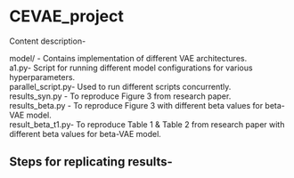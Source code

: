 # CEVAE_project

Content description-
 
model/ - Contains implementation of different VAE architectures. <br>
a1.py- Script for running different model configurations for various hyperparameters. <br>
parallel_script.py- Used to run different scripts concurrently. <br>
results_syn.py - To reproduce Figure 3 from research paper. <br>
results_beta.py - To reproduce Figure 3 with different beta values for beta-VAE model. <br>
result_beta_t1.py- To reproduce Table 1 & Table 2 from research paper with different beta values for beta-VAE model. <br>
 
## Steps for replicating results-

